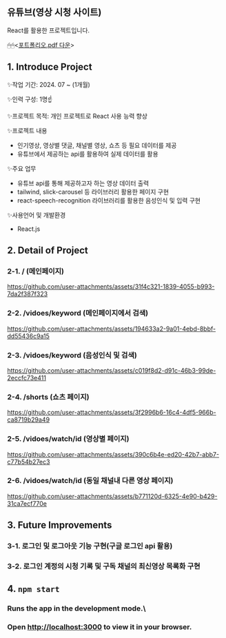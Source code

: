 ## 유튜브(영상 시청 사이트)

React를 활용한 프로젝트입니다.  

🖱🖱<[포트폴리오.pdf 다운](https://github.com/user-attachments/files/16301106/ver.240719.pdf)>

## 1. Introduce Project

✨작업 기간: 2024. 07 ~ (1개월)

✨인력 구성: 1명☝️

✨프로젝트 목적: 개인 프로젝트로 React 사용 능력 향상

✨프로젝트 내용
- 인기영상, 영상별 댓글, 채널별 영상, 쇼츠 등 필요 데이터를 제공
- 유튜브에서 제공하는 api를 활용하여 실제 데이터를 활용

✨주요 업무
- 유튜브 api를 통해 제공하고자 하는 영상 데이터 출력
- tailwind, slick-carousel 등 라이브러리 활용한 페이지 구현
- react-speech-recognition 라이브러리를 활용한 음성인식 및 입력 구현
  
✨사용언어 및 개발환경
- React.js

## 2. Detail of Project
### 2-1. / (메인페이지)
https://github.com/user-attachments/assets/31f4c321-1839-4055-b993-7da2f387f323
### 2-2. /vidoes/keyword (메인페이지에서 검색)
https://github.com/user-attachments/assets/194633a2-9a01-4ebd-8bbf-dd55436c9a15
### 2-3. /vidoes/keyword (음성인식 및 검색)
https://github.com/user-attachments/assets/c019f8d2-d91c-46b3-99de-2eccfc73e411
### 2-4. /shorts (쇼츠 페이지)
https://github.com/user-attachments/assets/3f2996b6-16c4-4df5-966b-ca8719b29a49
### 2-5. /vidoes/watch/id (영상별 페이지)
https://github.com/user-attachments/assets/390c6b4e-ed20-42b7-abb7-c77b54b27ec3
### 2-6. /vidoes/watch/id (동일 채널내 다른 영상 페이지)
https://github.com/user-attachments/assets/b771120d-6325-4e90-b429-31ca7ecf770e

## 3. Future Improvements
### 3-1. 로그인 및 로그아웃 기능 구현(구글 로그인 api 활용) 
### 3-2. 로그인 계정의 시청 기록 및 구독 채널의 최신영상 목록화 구현

## 4. `npm start`
### Runs the app in the development mode.\
### Open [http://localhost:3000](http://localhost:3000) to view it in your browser.
